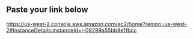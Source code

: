 ## Paste your link below
https://us-west-2.console.aws.amazon.com/ec2/home?region=us-west-2#InstanceDetails:instanceId=i-09299a55bb8e1fbcc

